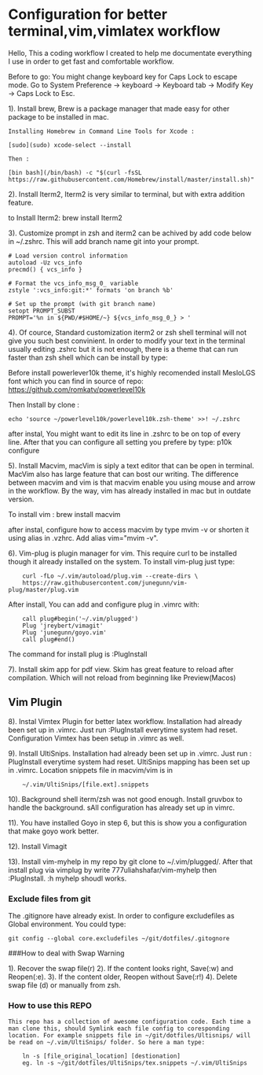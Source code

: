 # Configuration for better terminal,vim,vimlatex workflow
Hello, This a coding workflow I created to help me documentate everything I use in order to get fast and comfortable workflow.

Before to go: You might change keyboard key for Caps Lock to escape mode. Go to System Preference -> keyboard -> Keyboard tab -> Modify Key -> Caps Lock to Esc.

1). Install brew, Brew is a package manager that made easy for other package to be installed in mac.

    Installing Homebrew in Command Line Tools for Xcode :
```
[sudo](sudo) xcode-select --install
```

    Then :
```
[bin bash](/bin/bash) -c "$(curl -fsSL https://raw.githubusercontent.com/Homebrew/install/master/install.sh)"
```

2). Install Iterm2, Iterm2 is very similar to terminal, but with extra addition feature.

to Install Iterm2:
brew install Iterm2

3). Customize prompt in zsh and iterm2 can be achived by add code below in ~/.zshrc. This will add branch name git into your prompt.
~~~
# Load version control information
autoload -Uz vcs_info
precmd() { vcs_info }

# Format the vcs_info_msg_0_ variable
zstyle ':vcs_info:git:*' formats 'on branch %b'

# Set up the prompt (with git branch name)
setopt PROMPT_SUBST
PROMPT='%n in ${PWD/#$HOME/~} ${vcs_info_msg_0_} > '

~~~
4). Of cource, Standard customization iterm2 or zsh shell terminal will not give you such best convinient. In order to modify your text in the terminal usually editing .zshrc but it is not enough, there is a theme that can run faster than zsh shell which can be install by type:

Before install powerlever10k theme, it's highly recomended install MesloLGS font which you can find in source of repo:
	https://github.com/romkatv/powerlevel10k

Then Install by clone :
```	git clone --depth=1 https://github.com/romkatv/powerlevel10k.git ~/powerlevel10k
echo 'source ~/powerlevel10k/powerlevel10k.zsh-theme' >>! ~/.zshrc
```

after instal, You might want to edit its line in .zshrc to be on top of every line. After that you can configure all setting you prefere by type: p10k configure

5). Install Macvim, macVim is siply  a text editor that can be open in terminal. MacVim also has large feature that can bost our writing. The difference between macvim and vim is that macvim enable you using mouse and arrow in the workflow. By the way, vim has already installed in mac but in outdate version.

To install vim : brew install macvim

after instal, configure how to access macvim by type mvim -v or shorten it using alias in .vzhrc. Add alias vim="mvim -v".

6). Vim-plug is plugin manager for vim. This require curl to be installed though it already installed on the system. To install vim-plug just type:
```
	curl -fLo ~/.vim/autoload/plug.vim --create-dirs \
    https://raw.githubusercontent.com/junegunn/vim-plug/master/plug.vim
```
After install, You can add and configure plug in .vimrc with:
```
	call plug#begin('~/.vim/plugged')
   	Plug 'jreybert/vimagit'
	Plug 'junegunn/goyo.vim'
	call plug#end()
```
The command for install plug is :PlugInstall

7). Install skim app for pdf view. Skim has great feature to reload after compilation. Which will not reload from beginning like Preview(Macos)

## Vim Plugin

8). Instal Vimtex Plugin for better latex workflow. Installation had already been set up in .vimrc. Just run :PlugInstall everytime system had reset. Configuration Vimtex has been setup in .vimrc as well.

9). Install UltiSnips. Installation had already been set up in .vimrc. Just run : PlugInstall everytime system had reset. UltiSnips mapping has been set up in .vimrc. Location snippets file in macvim/vim is in
```
	~/.vim/UltiSnips/[file.ext].snippets
```
10). Background shell iterm/zsh was not good enough. Install gruvbox to handle the background. sAll configuration has already set up in vimrc.

11). You have installed Goyo in step 6, but this is show you a configuration that make goyo work better.

12). Install Vimagit

13). Install vim-myhelp in my repo by git clone to ~/.vim/plugged/. After that install plug via vimplug by write 777uliahshafar/vim-myhelp then :PlugInstall. :h myhelp shoudl works.

### Exclude files from git
The .gitignore have already exist. In order to configure excludefiles as Global environment. You could type:

```
git config --global core.excludefiles ~/git/dotfiles/.gitognore

```

###How to deal with Swap Warning

1). Recover the swap file(r)
2). If the content looks right, Save(:w) and Reopen(:e).
3). If the content older, Reopen without Save(:r!)
4). Delete swap file (d) or manually from zsh.

### How to use this REPO
	This repo has a collection of awesome configuration code. Each time a man clone this, should Symlink each file config to coresponding location. For example snippets file in ~/git/dotfiles/Ultisnips/ will be read on ~/.vim/UltiSnips/ folder. So here a man type:
```
	ln -s [file_original_location] [destionation]
	eg. ln -s ~/git/dotfiles/UltiSnips/tex.snippets ~/.vim/UltiSnips
```
